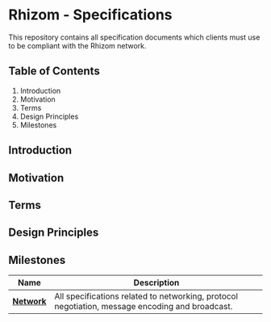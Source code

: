 # Rhizom - Specifications

This repository contains all specification documents which clients must use to be compliant with the Rhizom network.

## Table of Contents
1. Introduction
2. Motivation
3. Terms
4. Design Principles
5. Milestones

## Introduction

## Motivation

## Terms

## Design Principles

## Milestones

| Name              | Description                                                                                                                                                                             |
|-------------------|-----------------------------------------------------------------------------------------------------------------------------------------------------------------------------------------|
| [**Network**](https://github.com/rhizomplatform/rhizom-specs/blob/main/milestones/01-networking.md)       | All specifications related to networking, protocol negotiation, message encoding and broadcast. |
